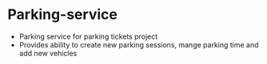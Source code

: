 # Parking-service
- Parking service for parking tickets project
- Provides ability to create new parking sessions, mange parking time and add new vehicles
